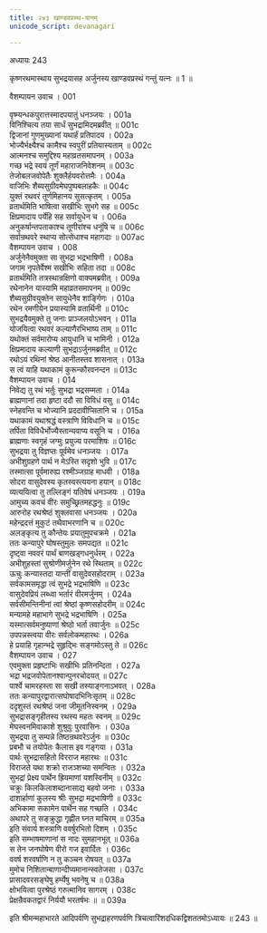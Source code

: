```yaml
---
title: २४३ खाण्डवप्रस्थ-यानम्
unicode_script: devanagari

---
```



अध्यायः 243

कृष्णरथमास्थाय सुभद्रयासह अर्जुनस्य खाण्डवप्रस्थं गन्तुं यत्नः ॥ 1 ॥

वैशम्पायन उवाच ।	001  

वृष्म्यन्धकपुरात्तस्मादपयातुं धनञ्जयः ।	001a  
विनिश्चित्य तया सार्धं सुभद्रामिदमब्रवीत् ॥	001c  
द्विजानां गुणमुख्यानां यथार्हं प्रतिपादय ।	002a  
भोज्यैर्भक्ष्यैश्च कामैश्च स्वपुरीं प्रतियास्यताम् ॥	002c  
आत्मनश्च समुद्दिश्य महाव्रतसमापनम् ।	003a  
गच्छ भद्रे स्वयं तूर्णं महाराजनिवेशनम् ॥	003c  
तेजोबलजवोपेतैः शुक्लैर्हयवरोत्तमैः ।	004a  
वाजिभिः शैब्यसुग्रीवमेघपुष्पबलाहकैः ॥	004c  
युक्तं रथवरं तूर्णमिहानय सुसत्कृतम् ।	005a  
व्रतार्थमिति भाषित्वा सखीभिः सुभगे सह ॥	005c  
क्षिप्रमादाय पर्येहि सह सर्वायुधेन च ।	006a  
अनुकर्षान्तपताकाश्च तूणीरांश्च धनूंषि च ॥	006c  
सर्वान्रथवरे स्थाप्य सोत्सेधाश्च महागदाः ॥	007ac  
वैशम्पायन उवाच ।	008  
अर्जुनेनैवमुक्ता सा सुभद्रा भद्रभाषिणी ।	008a  
जगाम नृपतेर्वेश्म सखीभिः सहिता तदा ॥	008c  
व्रतार्थमिति तत्रस्थान्रक्षिणो वाक्यमब्रवीत् ।	009a  
रथेनानेन यास्यामि महाव्रतसमापनम् ॥	009c  
शैब्यसुग्रीवयुक्तेन सायुधेनैव शार्ङ्गिणः ।	010a  
रथेन रमणीयेन प्रयास्यामि व्रतार्थिनी ॥	010c  
सुभद्रयैवमुक्ते तु जनाः प्राञ्जलयोऽभवन् ।	011a  
योजयित्वा रथवरं कल्याणैरभिभाष्य ताम् ॥	011c  
यथोक्तं सर्वमारोप्य आयुधानि च भामिनी ।	012a  
क्षिप्रमादाय कल्याणी सुभद्राऽर्जुनमब्रवीत् ॥	012c  
रथोऽयं रथिनां श्रेष्ठ आनीतस्तव शासनात् ।	013a  
स त्वं याहि यथाकामं कुरून्कौरवनन्दन ॥	013c  
वैशम्पायन उवाच ।	014  
निवेद्य तु रथं भर्तुः सुभद्रा भद्रसम्मता ।	014a  
ब्राह्मणानां तदा हृष्टा ददौ सा विविधं वसु ॥	014c  
स्नेहवन्ति च भोज्यानि प्रददावीप्सितानि च ।	015a  
यथाकामं यथाश्रद्धं वस्त्राणि विविधानि च ॥	015c  
तर्पिता विविधैर्भोज्यैस्तान्यवाप्य वसूनि च ।	016a  
ब्राह्मणाः स्वगृहं जग्मुः प्रयुज्य परमाशिषः ॥	016c  
सुभद्रया तु विज्ञप्तः पूर्वमेव धनञ्जयः ।	017a  
अभीशुग्रहणे पार्थ न मेऽस्ति सदृशो भुवि ॥	017c  
तस्मात्सा पूर्वमारुह्य रश्मीञ्जग्राह माधवी ।	018a  
सोदरा वासुदेवस्य कृतस्वस्त्ययना हयान् ॥	018c  
व्यत्ययित्वा तु तल्लिङ्गं यतिवेषं धनञ्जयः ।	019a  
आमुच्य कवचं वीरः समुच्छ्रितमहद्धनुः ॥	019c  
आरुरोह रथश्रेष्ठं शुक्लवासा धनञ्जयः ।	020a  
महेन्द्रदत्तं मुकुटं तथैवाभरणानि च ॥	020c  
अलङ्कृत्य तु कौन्तेयः प्रयातुमुपचक्रमे ।	021a  
ततः कन्यापुरे घोषस्तुमुलः समपद्यत ॥	021c  
दृष्ट्वा नववरं पार्थं बाणखड्गधनुर्धरम् ।	022a  
अभीशुहस्तां सुश्रोणीमर्जुनेन रथे स्थिताम् ॥	022c  
ऊचुः कन्यास्तदा यान्तीं वासुदेवसहोदराम् ।	023a  
सर्वकामसमृद्धा त्वं सुभद्रे भद्रभाषिणि ॥	023c  
वासुदेवप्रियं लब्ध्वा भर्तारं वीरमर्जुनम् ।	024a  
सर्वसीमन्तिनीनां त्वां श्रेष्ठां कृष्णसहोदरीम् ॥	024c  
मन्यामहे महाभागे सुभद्रे भद्रभाषिणि ।	025a  
यस्मात्सर्वमनुष्याणां श्रेष्ठो भर्ता तवार्जुनः ॥	025c  
उपपन्नस्त्वया वीरः सर्वलोकमहारथः ।	026a  
हे प्रयाहि गृहान्भद्रे सुहृद्भिः सङ्गमोऽस्तु ते ॥	026c  
वैशम्पायन उवाच ।	027  
एवमुक्ता प्रहृष्टाभिः सखीभिः प्रतिनन्दिता ।	027a  
भद्रा भद्रजवोपेतानश्वान्पुनरचोदयत् ॥	027c  
पार्श्वे चामरहस्ता सा सखी तस्याङ्गनाऽभवत् ।	028a  
ततः कन्यापुरद्वारात्सघोषादभिनिःसृतम् ॥	028c  
ददृशुस्तं रथश्रेष्ठं जना जीमूतनिस्वनम् ।	029a  
सुभद्रासङ्गृहीतस्य रथस्य महतः स्वनम् ॥	029c  
मेघस्वनमिवाकाशे शुश्रुवुः पुरवासिनः ।	030a  
सुभद्रया तु सम्पन्ने तिष्ठन्रथवरेऽर्जुनः ॥	030c  
प्रबभौ च तयोपेतः कैलास इव गङ्गया ।	031a  
पार्थः सुभद्रासहितो विरराज महारथः ॥	031c  
विराजते यथा शक्रो राजञ्शच्या समन्वितः ।	032a  
सुभद्रां प्रेक्ष्य पार्थेन ह्रियमाणां यशस्विनीम् ॥	032c  
चक्रुः किलकिलाशब्दानासाद्य बहवो जनाः ।	033a  
दाशार्हाणां कुलस्य श्रीः सुभद्रा मद्रभाषिणी ॥	033c  
अभिकामा सकामेन पार्थेन सह गच्छति ।	034c  
अथापरे तु सङ्क्रुद्धा गृह्णीत घ्नत माचिरम् ॥	035a  
इति संवार्य शस्त्राणि ववर्षुरभितो दिशम् ।	035c  
इति सम्भाषमाणानां स नादः सुमहानभूत् ॥	036a  
स तेन जनघोषेण वीरो गज इवार्दितः ।	036c  
ववर्ष शरवर्षाणि न तु कञ्चन रोषयत् ॥	037a  
मुमोच निशितान्बाणान्दीप्यमानान्स्वतेजसा ।	037c  
प्रासादवरसङ्घेषु हर्म्येषु भवनेषु च ॥	038a  
क्षोभयित्वा पुरश्रेष्ठं गरुत्मानिव सागरम् ।	038c  
प्रेक्षन्रैवकतद्वारं निर्ययौ भरतर्षभः ॥ ॥	039a  

इति श्रीमन्महाभारते आदिपर्वणि सुभद्राहरणपर्वणि त्रिचत्वारिंशदधिकद्विशततमोऽध्यायः ॥ 243 ॥